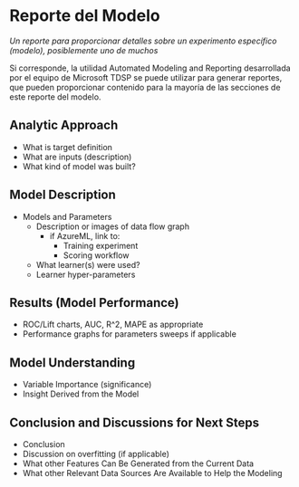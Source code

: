 # Reporte del Modelo
_Un reporte para proporcionar detalles sobre un experimento específico (modelo), posiblemente uno de muchos_

Si corresponde, la utilidad Automated Modeling and Reporting desarrollada por el equipo de Microsoft TDSP se puede utilizar para generar reportes, que pueden proporcionar contenido para la mayoría de las secciones de este reporte del modelo.

## Analytic Approach
* What is target definition
* What are inputs (description)
* What kind of model was built?

## Model Description
* Models and Parameters
	* Description or images of data flow graph
  		* if AzureML, link to:
    		* Training experiment
    		* Scoring workflow
	* What learner(s) were used?
	* Learner hyper-parameters

## Results (Model Performance)
* ROC/Lift charts, AUC, R^2, MAPE as appropriate
* Performance graphs for parameters sweeps if applicable

## Model Understanding
* Variable Importance (significance)
* Insight Derived from the Model

## Conclusion and Discussions for Next Steps
* Conclusion
* Discussion on overfitting (if applicable)
* What other Features Can Be Generated from the Current Data
* What other Relevant Data Sources Are Available to Help the Modeling
